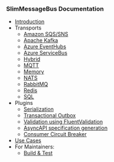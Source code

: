 ### SlimMessageBus Documentation

- [Introduction](intro.md)
- Transports
  - [Amazon SQS/SNS](provider_amazon_sqs.md)
  - [Apache Kafka](provider_kafka.md)
  - [Azure EventHubs](provider_azure_eventhubs.md)
  - [Azure ServiceBus](provider_azure_servicebus.md)
  - [Hybrid](provider_hybrid.md)
  - [MQTT](provider_mqtt.md)
  - [Memory](provider_memory.md)
  - [NATS](provider_nats.md)
  - [RabbitMQ](provider_rabbitmq.md)
  - [Redis](provider_redis.md)
  - [SQL](provider_sql.md)
- Plugins
  - [Serialization](serialization.md)
  - [Transactional Outbox](plugin_outbox.md)
  - [Validation using FluentValidation](plugin_fluent_validation.md)
  - [AsyncAPI specification generation](plugin_asyncapi.md)
  - [Consumer Circuit Breaker](intro.md#health-check-circuit-breaker)
- [Use Cases](UseCases/)
- For Maintainers:
  - [Build & Test](Maintainers/build.md)
